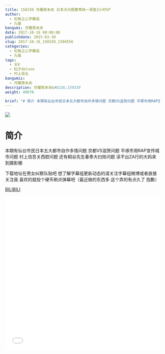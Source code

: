 ```yaml
---
title: 150330 月曜夜未央 日本大问题春季统一调查2小时SP
author: 
  - 伦敦之心字幕组
  - 九條
bangumi: 月曜夜未央
date: 2017-10-16 00:00:00
publishdate: 2015-03-30
slug: 2017-10-16_150330_2304556
categories: 
  - 伦敦之心字幕组
  - 九條
tags: 
  - 关8
  - 松子deluxe
  - 村上信五
bangumis: 
  - 月曜夜未央
description: 月曜夜未央&#8226;150330
weight: 49670

brief: "# 简介 本期有仙台市民日本五大都市自作多情问题 京都VS滋贺问题 平琢市用RAP宣传城市问题 村上信吾关西腔问题 还有桐谷先生春季大扫除问题 读不出ZA行的大妈来到摄影棚 下载地址在男女纠察队贴吧 想了解字幕组更新动态的请关注字幕组微博或者直接关注我 喜欢的就投个硬币刷点弹幕吧（最近做的东西多 这个弄的有点久了 抱歉）"
---
```


![](https://i.imgur.com/UT6zUdy.jpg)

# 简介  
本期有仙台市民日本五大都市自作多情问题 京都VS滋贺问题 平琢市用RAP宣传城市问题 村上信吾关西腔问题 还有桐谷先生春季大扫除问题 读不出ZA行的大妈来到摄影棚 


下载地址在男女纠察队贴吧 想了解字幕组更新动态的请关注字幕组微博或者直接关注我 喜欢的就投个硬币刷点弹幕吧（最近做的东西多 这个弄的有点久了 抱歉）

  [BILIBILI](https://www.bilibili.com/video/av2304556/)


<div class="vcontainer">  <iframe class='video' src="//www.bilibili.com/blackboard/player.html?aid=2304556" width="100%" height="500" frameborder="0" allowfullscreen="allowfullscreen"></iframe></div>
